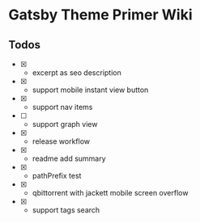 # Gatsby Theme Primer Wiki

## Todos

- [x] - excerpt as seo description
- [x] - support mobile instant view button
- [x] - support nav items
- [ ] - support graph view
- [x] - release workflow
- [x] - readme add summary
- [x] - pathPrefix test
- [x] - qbittorrent with jackett mobile screen overflow
- [x] - support tags search

